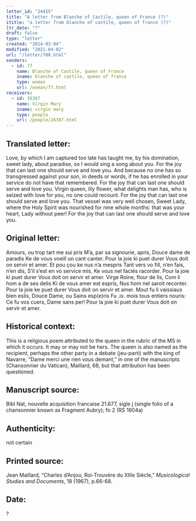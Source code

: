 ```yaml
---
letter_id: "24415"
title: "A letter from Blanche of Castile, queen of France (?)"
ititle: "a letter from blanche of castile, queen of france (?)"
ltr_date: "?"
draft: false
type: "letter"
created: "2014-03-04"
modified: "2021-04-02"
url: "/letter/708.html"
senders:
  - id: 77
    name: Blanche of Castile, queen of France
    iname: blanche of castile, queen of france
    type: woman
    url: /woman/77.html
receivers:
  - id: 26387
    name: Virgin Mary
    iname: virgin mary
    type: people
    url: /people/26387.html
---
```

<h2> Translated letter:</h2>Love, by which I am captured too late
	has taught me, by his domination,
	sweet lady, about paradise,
	so I would sing a song about you.
	For the joy that can last
	one should serve and love you.
	And because no one has so transgressed
	against your son, in deeds or words,
	if he has enrolled in your service
	do not have that remembered.
	For the joy that can last
	one should serve and love you.
	Virgin queen, lily flower,
	what delights man has,
	who is seized with love for you,
	no one could recount.
	For the joy that can last
	one should serve and love you.
	That vessel was very well chosen,
	Sweet Lady, where the Holy Spirit
	was nourished for nine whole months:
	that was your heart, Lady without peer!
	For the joy that can last
	one should serve and love you.
<h2 class="mt-4"> Original letter:</h2>Amours, ou trop tart me sui pris
	M’a, par sa signourie, apris,
	Douce dame de paradis
	Ke de vous voeill un cant canter.
	Pour la joie ki puet durer
	Vous doit on servir et amer.
	Et pou çou ke nus n’a mespris
	Tant vers vo fill, n’en fais, n’en dis,
	S’il s’est en vo service mis,
	Ke vous nel faciés racorder.
	Pour la joie ki puet durer
	Vous doit on servir et amer.
	Virge Roine, flour de lis,
	Com li hom a de ses delis
	Ki de vous amer est espris,
	Nus hom nel saroit reconter.
	Pour la joie ke puet durer
	Vous doit on servir et amer.
	Mout fu li vaissiaus bien eslis,
	Douce Dame, ou Sains esp(e)ris
	Fu .ix. mois tous entiers nouris:
	Ce fu vos cuers, Dame sans per!
	Pour la joie ki puet durer
	Vous doit on servir et amer.
<h2 class="mt-4"> Historical context:</h2>This is a religious poem attributed to the queen in the rubric of the MS in which it occurs.  It may or may not be hers.
The queen is also named as the recipient, perhaps the other party in a debate (jeu-parti) with the king of Navarre, “Dame merci une rien vous demant,” in one of the manuscripts (Chansonnier du Vatican), Maillard, 68, but that attribution has been questioned.
<h2 class="mt-4"> Manuscript source:</h2>Bibl Nat, nouvelle acquisition francaise 21.677, sigle j (single folio of a chansonnier known as Fragment Aubry); fo 2 (RS 1604a)
<h2 class="mt-4"> Authenticity:</h2>not certain
<h2 class="mt-4"> Printed source:</h2><p>Jean Maillard, “Charles d’Anjou, Roi-Trouvère du XIIIe Siècle,” <em>Musicological Studies and Documents</em>, 18 (1967), p.66-68.</p><h2 class="mt-4"> Date:</h2>?